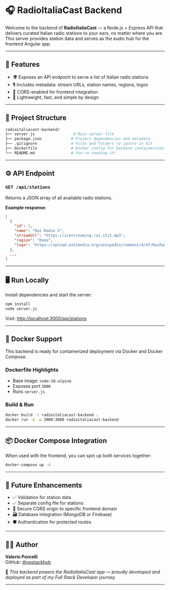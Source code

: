 # 🎧 RadioItaliaCast Backend

Welcome to the backend of **RadioItaliaCast** — a Node.js + Express API that delivers curated Italian radio stations to your ears, no matter where you are. This server provides station data and serves as the audio hub for the frontend Angular app.

---

## 🚀 Features

- 🌍 Exposes an API endpoint to serve a list of Italian radio stations  
- 🎙️ Includes metadata: stream URLs, station names, regions, logos  
- 🔗 CORS-enabled for frontend integration  
- 🧩 Lightweight, fast, and simple by design

---

## 📁 Project Structure

```bash
radioitaliacast-backend/
├── server.js                 # Main server file
├── package.json             # Project dependencies and metadata
├── .gitignore               # Files and folders to ignore in Git
├── Dockerfile               # Docker config for backend containerization
└── README.md                # You're reading it!
```

---

## ⚙️ API Endpoint

### `GET /api/stations`

Returns a JSON array of all available radio stations.

**Example response**:

```json
[
  {
    "id": 1,
    "name": "Rai Radio 1",
    "streamUrl": "https://icestreaming.rai.it/1.mp3",
    "region": "Roma",
    "logo": "https://upload.wikimedia.org/wikipedia/commons/4/4f/RaiRadio1-logo.png"
  },
  ...
]
```

---

## 🖥️ Run Locally

Install dependencies and start the server:

```bash
npm install
node server.js
```

Visit: [http://localhost:3000/api/stations](http://localhost:3000/api/stations)

---

## 🐳 Docker Support

This backend is ready for containerized deployment via Docker and Docker Compose.

### Dockerfile Highlights

- Base image: `node:18-alpine`
- Exposes port `3000`
- Runs `server.js`

### Build & Run

```bash
docker build -t radioitaliacast-backend .
docker run -d -p 3000:3000 radioitaliacast-backend
```

---

## 📦 Docker Compose Integration

When used with the frontend, you can spin up both services together:

```bash
docker-compose up -d
```

---

## 🔧 Future Enhancements

- ✅ Validation for station data
- ✅ Separate config file for stations
- 🔐 Secure CORS origin to specific frontend domain
- 🗃️ Database integration (MongoDB or Firebase)
- 🛡️ Authentication for protected routes

---

## 👨‍💻 Author

**Valerio Porcelli**  
GitHub: [@vpstackhub](https://github.com/vpstackhub)  

🎯 _This backend powers the RadioItaliaCast app — proudly developed and deployed as part of my Full Stack Developer journey._

---
